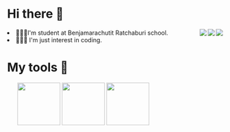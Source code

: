 <h1> Hi there 👋 </h1>
<img align="right" src="https://github-readme-stats.vercel.app/api?username=Danny2Forever&show_icons=true&theme=tokyonight&card_width=650"/>
<img align="right" src="https://github-readme-stats.vercel.app/api/top-langs/?username=Danny2Forever&layout=compact&card_width=445)](https://github.com/anuraghazra/github-readme-stats">
<img align="right" src="https://github-readme-streak-stats.herokuapp.com/?user=Danny2Forever"/>
<li>🧑🏽‍🏫I'm student at Benjamarachutit Ratchaburi school.</li>
<li>👨🏽‍💻 I'm just interest in coding.</li>

<h1> My tools 👋 </h1>

<ul>
<img style="height:100px" src="https://upload.wikimedia.org/wikipedia/commons/thumb/0/0a/Python.svg/1200px-Python.svg.png">
<img style="height:100px;" src="https://upload.wikimedia.org/wikipedia/commons/thumb/1/10/CSS3_and_HTML5_logos_and_wordmarks.svg/1280px-CSS3_and_HTML5_logos_and_wordmarks.svg.png">
<img style="height:100px " src="https://upload.wikimedia.org/wikipedia/commons/thumb/9/99/Unofficial_JavaScript_logo_2.svg/2048px-Unofficial_JavaScript_logo_2.svg.png">
</ul>


